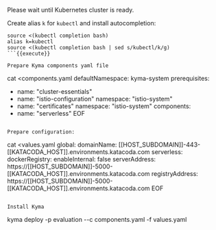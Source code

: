 
Please wait until Kubernetes cluster is ready.

Create alias `k` for `kubectl` and install autocompletion:
```
source <(kubectl completion bash)
alias k=kubectl
source <(kubectl completion bash | sed s/kubectl/k/g)
```{{execute}}

Prepare Kyma components yaml file
```
cat <<EOF >components.yaml
defaultNamespace: kyma-system
prerequisites:
  - name: "cluster-essentials"
  - name: "istio-configuration"
    namespace: "istio-system"
  - name: "certificates"
    namespace: "istio-system"
components:
  - name: "serverless"
EOF
```{{execute}}

Prepare configuration:
```
cat <<EOF >values.yaml
global:
  domainName: [[HOST_SUBDOMAIN]]-443-[[KATACODA_HOST]].environments.katacoda.com
serverless:
  dockerRegistry:
    enableInternal: false
    serverAddress: https://[[HOST_SUBDOMAIN]]-5000-[[KATACODA_HOST]].environments.katacoda.com
    registryAddress: https://[[HOST_SUBDOMAIN]]-5000-[[KATACODA_HOST]].environments.katacoda.com
EOF
```{{execute}}

Install Kyma
```
kyma deploy -p evaluation --c components.yaml -f values.yaml
```{{execute}}